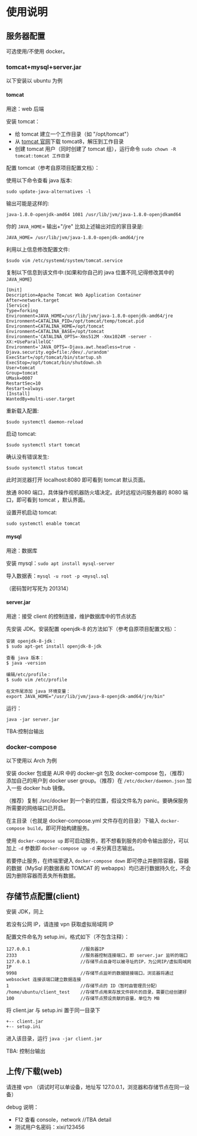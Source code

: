# 使用说明

## 服务器配置

可选使用/不使用 docker。

### tomcat+mysql+server.jar

以下安装以 ubuntu 为例

#### tomcat

用途：web 后端

安装 tomcat：

- 给 tomcat 建立一个工作目录（如 "/opt/tomcat"）
- 从 [tomcat 官网](http://tomcat.apache.org/)下载 tomcat8，解压到工作目录
- 创建 tomcat 用户（同时创建了 tomcat 组），运行命令 `sudo chown -R tomcat:tomcat 工作目录`

配置 tomcat（参考自原项目配置文档）：

使用以下命令查看 java 版本:

`sudo update-java-alternatives -l`

输出可能是这样的:

`java-1.8.0-openjdk-amd64 1081 /usr/lib/jvm/java-1.8.0-openjdkamd64`

你的 `JAVA_HOME`= 输出+"/jre" 比如上述输出对应的家目录是:

`JAVA_HOME= /usr/lib/jvm/java-1.8.0-openjdk-amd64/jre`

利用以上信息修改配置文件:

`$sudo vim /etc/systemd/system/tomcat.service `

复制以下信息到该文件中:(如果和你自己的 java 位置不同,记得修改其中的 `JAVA_HOME`)

```
[Unit]
Description=Apache Tomcat Web Application Container
After=network.target
[Service]
Type=forking
Environment=JAVA_HOME=/usr/lib/jvm/java-1.8.0-openjdk-amd64/jre
Environment=CATALINA_PID=/opt/tomcat/temp/tomcat.pid
Environment=CATALINA_HOME=/opt/tomcat
Environment=CATALINA_BASE=/opt/tomcat
Environment='CATALINA_OPTS=-Xms512M -Xmx1024M -server -XX:+UseParallelGC'
Environment='JAVA_OPTS=-Djava.awt.headless=true -
Djava.security.egd=file:/dev/./urandom'
ExecStart=/opt/tomcat/bin/startup.sh
ExecStop=/opt/tomcat/bin/shutdown.sh
User=tomcat
Group=tomcat
UMask=0007
RestartSec=10
Restart=always
[Install]
WantedBy=multi-user.target
```

重新载入配置:

`$sudo systemctl daemon-reload`

启动 tomcat:

`$sudo systemctl start tomcat`

确认没有错误发生:

`$sudo systemctl status tomcat`

此时浏览器打开 localhost:8080 即可看到 tomcat 默认页面。

放通 8080 端口，具体操作视机器防火墙决定。此时远程访问服务器的 8080 端口，即可看到 tomcat ，默认界面。

设置开机启动 tomcat:

`sudo systemctl enable tomcat `

#### mysql

用途：数据库

安装 mysql：`sudo apt install mysql-server`

导入数据表：`mysql -u root -p <mysql.sql`

（密码暂时写死为 201314）

#### server.jar

用途：接受 client 的控制连接，维护数据库中的节点状态

先安装 JDK。安装配置 openjdk-8 的方法如下（参考自原项目配置文档）：

```
安装 openjdk-8-jdk：
$ sudo apt-get install openjdk-8-jdk

查看 java 版本：
$ java -version

编辑/etc/profile：
$ sudo vim /etc/profile

在文件尾添加 java 环境变量：
export JAVA_HOME="/usr/lib/jvm/java-8-openjdk-amd64/jre/bin" 
 ```

运行：

`java -jar server.jar`

TBA:控制台输出

### docker-compose 

以下使用以 Arch 为例

安装 docker 包或是 AUR 中的 docker-git 包及 docker-compose 包，（推荐）添加自己的用户到 docker user group。（推荐）在 `/etc/docker/daemon.json` 加入一些 docker hub 镜像。

（推荐）复制 ./src/docker 到一个新的位置，假设文件名为 panic。要确保服务所需要的网络端口已开启。

在主目录（也就是 docker-compose.yml 文件存在的目录）下输入 `docker-compose build`，即可开始构建服务。

使用 `docker-compose up` 即可启动服务，若不想看到服务的命令输出部分，可以加上 `-d` 参数即 `docker-compose up -d` 来分离日志输出。

若要停止服务，在终端里键入 `docker-compose down` 即可停止并删除容器，容器的数据（MySql 的数据表和 TOMCAT 的 webapps）均已进行数据持久化，不会因为删除容器而丢失所有数据。

## 存储节点配置(client)

安装 JDK，同上

若没有公网 IP，请连接 vpn 获取虚拟局域网 IP

配置文件命名为 setup.ini，格式如下（不包含注释）：

```
127.0.0.1                   //服务器IP
2333                        //服务器控制连接端口，即 server.jar 监听的端口
127.0.0.1                   //存储节点自身可以被寻址的IP，为公网IP/虚拟局域网IP
9998                        //存储节点监听的数据链接端口，浏览器将通过 websocket 连接该端口建立数据连接
1                           //存储节点的 ID（暂时由管理员分配）
/home/ubuntu/client_test    //存储节点用来存放文件碎片的目录，需要已经创建好
100                         //存储节点预设贡献的容量，单位为 MB

```

将 client.jar 与 setup.ini 置于同一目录下

```
+-- client.jar
+-- setup.ini
```

进入该目录，运行 `java -jar client.jar`

TBA: 控制台输出

## 上传/下载(web)

请连接 vpn （调试时可以单设备，地址写 127.0.0.1，浏览器和存储节点在同一设备）

debug 说明：
- F12 查看 console，network   //TBA detail
- 测试用户名密码：xixi/123456
